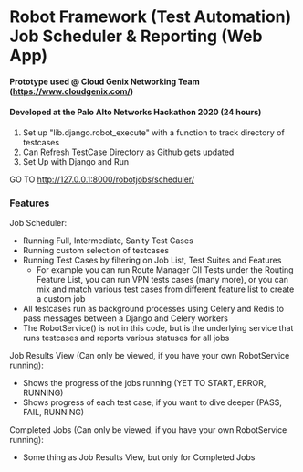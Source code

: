 

# Robot Framework (Test Automation) Job Scheduler & Reporting (Web App)
#### Prototype used @ Cloud Genix Networking Team (https://www.cloudgenix.com/)
#### Developed at the Palo Alto Networks Hackathon 2020 (24 hours)

1) Set up "lib.django.robot_execute" with a function to track directory of testcases
2) Can Refresh TestCase Directory as Github gets updated
3) Set Up with Django and Run

GO TO http://127.0.0.1:8000/robotjobs/scheduler/

### Features
Job Scheduler: 
- Running Full, Intermediate, Sanity Test Cases
- Running custom selection of testcases
- Running Test Cases by filtering on Job List, Test Suites and Features
  - For example you can run Route Manager ClI Tests under the Routing Feature List, you can run VPN tests cases (many more), or you can mix and match various test       cases from different feature list to create a custom job
- All testcases run as background processes using Celery and Redis to pass messages between a Django and Celery workers
- The RobotService() is not in this code, but is the underlying service that runs testcases and reports various statuses for all jobs

Job Results View (Can only be viewed, if you have your own RobotService running):
- Shows the progress of the jobs running (YET TO START, ERROR, RUNNING) 
- Shows progress of each test case, if you want to dive deeper (PASS, FAIL,  RUNNING)

Completed Jobs (Can only be viewed, if you have your own RobotService running): 
- Some thing as Job Results View, but only for Completed Jobs


